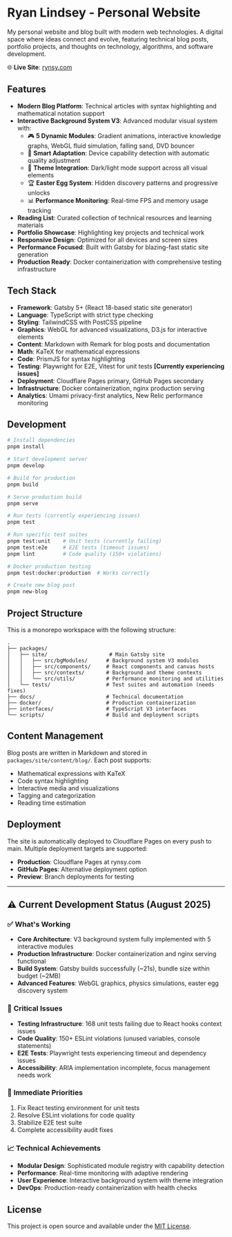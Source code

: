 # Ryan Lindsey - Personal Website

My personal website and blog built with modern web technologies. A digital space where ideas connect and evolve, featuring technical blog posts, portfolio projects, and thoughts on technology, algorithms, and software development.

🌐 **Live Site**: [rynsy.com](https://rynsy.com)

## Features

- **Modern Blog Platform**: Technical articles with syntax highlighting and mathematical notation support
- **Interactive Background System V3**: Advanced modular visual system with:
  - 🎮 **5 Dynamic Modules**: Gradient animations, interactive knowledge graphs, WebGL fluid simulation, falling sand, DVD bouncer
  - 🎯 **Smart Adaptation**: Device capability detection with automatic quality adjustment
  - 🎨 **Theme Integration**: Dark/light mode support across all visual elements
  - 🏆 **Easter Egg System**: Hidden discovery patterns and progressive unlocks
  - 📊 **Performance Monitoring**: Real-time FPS and memory usage tracking
- **Reading List**: Curated collection of technical resources and learning materials
- **Portfolio Showcase**: Highlighting key projects and technical work
- **Responsive Design**: Optimized for all devices and screen sizes
- **Performance Focused**: Built with Gatsby for blazing-fast static site generation
- **Production Ready**: Docker containerization with comprehensive testing infrastructure

## Tech Stack

- **Framework**: Gatsby 5+ (React 18-based static site generator)
- **Language**: TypeScript with strict type checking
- **Styling**: TailwindCSS with PostCSS pipeline
- **Graphics**: WebGL for advanced visualizations, D3.js for interactive elements
- **Content**: Markdown with Remark for blog posts and documentation
- **Math**: KaTeX for mathematical expressions
- **Code**: PrismJS for syntax highlighting
- **Testing**: Playwright for E2E, Vitest for unit tests **[Currently experiencing issues]**
- **Deployment**: Cloudflare Pages primary, GitHub Pages secondary
- **Infrastructure**: Docker containerization, nginx production serving
- **Analytics**: Umami privacy-first analytics, New Relic performance monitoring

## Development

```bash
# Install dependencies
pnpm install

# Start development server
pnpm develop

# Build for production
pnpm build

# Serve production build
pnpm serve

# Run tests (currently experiencing issues)
pnpm test

# Run specific test suites
pnpm test:unit    # Unit tests (currently failing)
pnpm test:e2e     # E2E tests (timeout issues)
pnpm lint         # Code quality (150+ violations)

# Docker production testing
pnpm test:docker:production  # Works correctly

# Create new blog post
pnpm new-blog
```

## Project Structure

This is a monorepo workspace with the following structure:

```
.
├── packages/
│   ├── site/                    # Main Gatsby site
│   │   ├── src/bgModules/      # Background system V3 modules
│   │   ├── src/components/     # React components and canvas hosts
│   │   ├── src/contexts/       # Background and theme contexts
│   │   └── src/utils/          # Performance monitoring and utilities
│   └── tests/                  # Test suites and automation (needs fixes)
├── docs/                       # Technical documentation
├── docker/                     # Production containerization
├── interfaces/                 # TypeScript V3 interfaces
└── scripts/                    # Build and deployment scripts
```

## Content Management

Blog posts are written in Markdown and stored in `packages/site/content/blog/`. Each post supports:

- Mathematical expressions with KaTeX
- Code syntax highlighting
- Interactive media and visualizations
- Tagging and categorization
- Reading time estimation

## Deployment

The site is automatically deployed to Cloudflare Pages on every push to main. Multiple deployment targets are supported:

- **Production**: Cloudflare Pages at rynsy.com
- **GitHub Pages**: Alternative deployment option
- **Preview**: Branch deployments for testing

---

## ⚠️ Current Development Status (August 2025)

### ✅ **What's Working**
- **Core Architecture**: V3 background system fully implemented with 5 interactive modules
- **Production Infrastructure**: Docker containerization and nginx serving functional
- **Build System**: Gatsby builds successfully (~21s), bundle size within budget (~2MB)
- **Advanced Features**: WebGL graphics, physics simulations, easter egg discovery system

### 🚨 **Critical Issues**
- **Testing Infrastructure**: 168 unit tests failing due to React hooks context issues
- **Code Quality**: 150+ ESLint violations (unused variables, console statements)
- **E2E Tests**: Playwright tests experiencing timeout and dependency issues
- **Accessibility**: ARIA implementation incomplete, focus management needs work

### 🎯 **Immediate Priorities**
1. Fix React testing environment for unit tests
2. Resolve ESLint violations for code quality
3. Stabilize E2E test suite
4. Complete accessibility audit fixes

### 📈 **Technical Achievements**
- **Modular Design**: Sophisticated module registry with capability detection
- **Performance**: Real-time monitoring with adaptive rendering
- **User Experience**: Interactive background system with theme integration
- **DevOps**: Production-ready containerization with health checks

## License

This project is open source and available under the [MIT License](LICENSE).